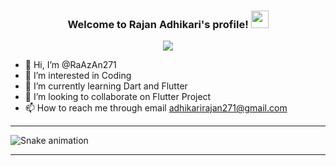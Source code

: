 
<h3 align="center">
  Welcome to Rajan Adhikari's profile!
  <img src="https://media.giphy.com/media/hvRJCLFzcasrR4ia7z/giphy.gif" width="28">
</h3>
<p align="center">
  <a href="https://github.com/SumanSharmaTech"><img src="https://readme-typing-svg.herokuapp.com?size=21&center=true&vCenter=true&width=440&height=45&lines=A+learner%2C+and+maker.;A+flutter+Developer.;Student+of+Computer+Science+and+Information+Technology"></a>
</p>


- 👋 Hi, I’m @RaAzAn271
- 👀 I’m interested in Coding
- 🌱 I’m currently learning Dart and Flutter
- 💞️ I’m looking to collaborate on Flutter Project
- 📫 How to reach me through email adhikarirajan271@gmail.com

*******

![Snake animation](https://github.com/parajulibkrm/parajulibkrm/blob/output/github-contribution-grid-snake.svg)

*******



<!---
RaAzAn271/RaAzAn271 is a ✨ special ✨ repository because its `README.md` (this file) appears on your GitHub profile.
You can click the Preview link to take a look at your changes.
--->
